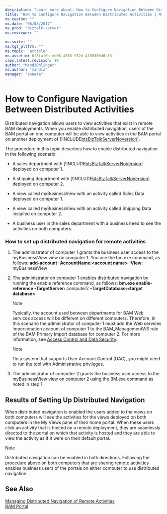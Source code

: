 ```yaml
---
description: "Learn more about: How to Configure Navigation Between Distributed Activities"
title: "How to Configure Navigation Between Distributed Activities | Microsoft Docs"
ms.custom: ""
ms.date: "06/08/2017"
ms.prod: "biztalk-server"
ms.reviewer: ""

ms.suite: ""
ms.tgt_pltfrm: ""
ms.topic: "article"
ms.assetid: 6f8faf0a-eb06-4383-932d-4106306d6cf3
caps.latest.revision: 10
author: "MandiOhlinger"
ms.author: "mandia"
manager: "anneta"
---
```

# How to Configure Navigation Between Distributed Activities
Distributed navigation allows users to view activities that exist in remote BAM deployments. When you enable distributed navigation, users of the BAM portal on one computer will be able to view activities in the BAM portal on another deployment of [!INCLUDE[btsBizTalkServerNoVersion](../includes/btsbiztalkservernoversion-md.md)].

 The procedure in this topic describes how to enable distributed navigation in the following scenario:

- A sales department with [!INCLUDE[btsBizTalkServerNoVersion](../includes/btsbiztalkservernoversion-md.md)] deployed on computer 1.

- A shipping department with [!INCLUDE[btsBizTalkServerNoVersion](../includes/btsbiztalkservernoversion-md.md)] deployed on computer 2.

- A view called myBusinessView with an activity called Sales Data deployed on computer 1.

- A view called myBusinessView with an activity called Shipping Data installed on computer 2.

- A business user in the sales department with a business need to see the activities on both computers.

### How to set up distributed navigation for remote activities

1.  The administrator of computer 1 grants the business user access to the myBusinessView view on computer 1. You use the bm.exe command, as follows: **add-account -AccountName:\<account name\> -View:** myBusinessView

2.  The administrator on computer 1 enables distributed navigation by running the enable reference command, as follows: **bm.exe enable-reference -TargetServer:** computer2 **-TargetDatabase:\<target database\>**

    > [!NOTE]
    > Typically, the account used between departments for BAM Web services access will be different on different computers. Therefore, in this scenario the administrator of computer 1 must add the Web services Impersonation account of computer 1 to the BAM_ManagementWS role of the BAM Primary Import database for computer 2. For more information, see [Access Control and Data Security](/biztalk/core/access-control-and-data-security).

    > [!NOTE]
    >  On a system that supports User Account Control (UAC), you might need to run the tool with Administrative privileges.

3.  The administrator of computer 2 grants the business user access to the myBusinessView view on computer 2 using the BM.exe command as noted in step 1.

## Results of Setting Up Distributed Navigation
 When distributed navigation is enabled the users added to the views on both computers will see the activities for the views deployed on both computers in the My Views pane of their home portal. When these users click an activity that is hosted on a remote deployment, they are seamlessly directed to the portal on which that activity is hosted and they are able to view the activity as if it were on their default portal.

> [!NOTE]
>  Distributed navigation can be enabled in both directions. Following the procedure above on both computers that are sharing remote activities enables business users of the portals on either computer to use distributed navigation.

## See Also
[Managing Distributed Navigation of Remote Activities](../core/managing-distributed-navigation-of-remote-activities.md)  
[BAM Portal](../core/bam-portal.md)

